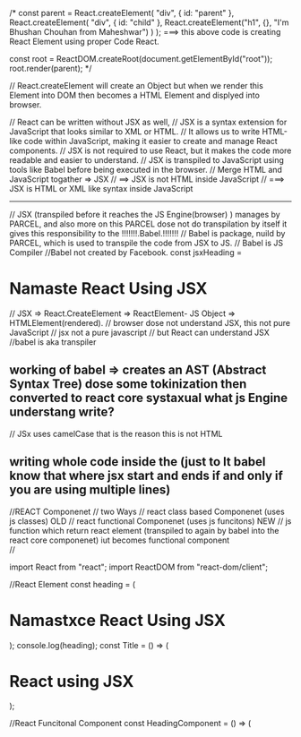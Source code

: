 

/*
const parent = React.createElement(
  "div",
  { id: "parent" },
  React.createElement(
    "div",
    { id: "child" },
    React.createElement("h1", {}, "I'm Bhushan Chouhan from Maheshwar")
  )
);
===> this above code is creating React Element using proper Code React.


const root = ReactDOM.createRoot(document.getElementById("root"));
root.render(parent);
*/



// React.createElement will create an Object but when we render this Element into DOM then becomes a HTML Element and displyed into browser.

// React can be written without JSX as well, 
// JSX is a syntax extension for JavaScript that looks similar to XML or HTML.
// It allows us to write HTML-like code within JavaScript, making it easier to create and manage React components.
// JSX is not required to use React, but it makes the code more readable and easier to understand.
// JSX is transpiled to JavaScript using tools like Babel before being executed in the browser.
// Merge HTML and JavaScript togather => JSX
// ==> JSX is not HTML inside JavaScript 
// ===> JSX is HTML or XML like syntax inside JavaScript



---------
// JSX (transpiled before it reaches the JS Engine(browser) ) manages by PARCEL, and also more on this PARCEL dose not do transpilation by itself it gives this responsibility to the !!!!!!!.Babel.!!!!!!!
// Babel is package, nuild by PARCEL, which is used to transpile the code from JSX to JS.
// Babel is JS Compiler
//Babel not created by Facebook.
const jsxHeading = <h1 id="heading"> Namaste React Using JSX </h1>
// JSX => React.CreateElement => ReactElement- JS Object => HTMLElement(rendered).
// browser dose not understand JSX, this not pure JavaScript
// jsx not a pure javascript
// but React can understand JSX
//babel is aka transpiler
## working of babel => creates an AST (Abstract Syntax Tree) dose some tokinization then converted to react core systaxual what js Engine understang write?
// JSx uses camelCase that is the reason this is not HTML
## writing whole code inside the (just to lt babel know that where jsx start and ends if and only if you are using multiple lines)
//REACT Componenet
// two Ways
// react class based Componenet (uses js classes) OLD
// react functional Componenet (uses js funcitons) NEW 
// js function which return react element (transpiled to again by babel into the react core componenet) iut becomes functional component  
//

import React from "react";
import ReactDOM from "react-dom/client"; 


//React Element
const heading = (
    <h1 id="heading" className="head">
        Namastxce React Using JSX
    </h1>
);
console.log(heading);
const Title = () => (
    <h1 className="head" tabIndex="4">
        React using JSX
    </h1>
);

//React Funcitonal Component 
const HeadingComponent = () => (
    <div id="Container">
        <Title />
        {/* // component inside component -> component composition -> compisite component into one another */}

        <h1> Hello React Functional Component </h1>
    </div>
)

//shorthand
const HeadingShortHand = () => <h1 className="Headinging "> Hello shorthand</h1>


const root = ReactDOM.createRoot(document.getElementById("root"))

root.render(<HeadingComponent/>);

//// we can composite component into element and an element in component also into a varibale 
pracatice import React from "react";
import ReactDOM from "react-dom/client"; 

//React Element
const heading = (
    <h1 id="heading" className="head">
        Namastxce React Using JSX
    </h1>
);
console.log(heading);

const ele = <span>This is span</span>

const Title = () => (
    <div>
        <h2 className="head" tabIndex="4">
            { ele}
            React using JSX
        </h2>
        {heading}
    </div>
);

//React Funcitonal Component 
const HeadingComponent = () => (
    <div id="Container">
        <Title />
        {/* can write any js code inside {} yohooo  */}
        {/* // component inside component -> component composition -> compisite component into one another */}
        <HeadingShortHand/>
        <h1> Hello React Functional Component </h1>
    </div>
)

//shorthand
const HeadingShortHand = () => <h1 className="Headinging "> Hello shorthand</h1>


const root = ReactDOM.createRoot(document.getElementById("root"))

root.render(<HeadingComponent/>);


//jsx take cares of an injections attacks if any api get some suspecious data into our component or elmenet jsx will skip it 
how this works explain ?????????????????????????????????
// basically jsc will senitise any pice of code you passd in {} or an component but how ????? explain ?????